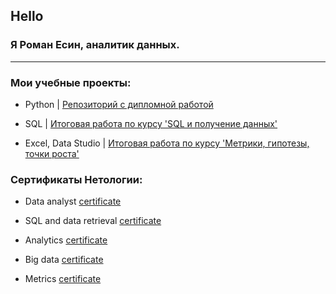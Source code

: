 ## Hello

### Я Роман Есин, аналитик данных.  
  
---  

### Мои учебные проекты:

- Python  |    [Репозиторий с дипломной работой](https://github.com/graff1te/Python-fitness-project) 
    
- SQL  |      [Итоговая работа по курсу 'SQL и получение данных'](https://github.com/graff1te/SQL-total-airports)  

- Excel, Data Studio  |     [Итоговая работа по курсу 'Метрики, гипотезы, точки роста'](https://github.com/graff1te/Metrics-online-store.git)  
    
### Сертификаты Нетологии:  

- Data analyst [certificate](https://drive.google.com/file/d/1f-2AvQLusHDI8rS5_0mWd-Z3wWSUJ5JU/view?usp=sharing)

- SQL and data retrieval [certificate](https://drive.google.com/file/d/1m5GF42EcwyD3zNw7kRmVBVjrTKV_mPls/view?usp=sharing)

- Analytics  [certificate](https://drive.google.com/file/d/17pTGhMjfdt22MWYjC6NERtOJCXL2n5dy/view?usp=sharing)

- Big data  [certificate](https://drive.google.com/file/d/15I5ma_Vzsr5ZWCQ6MOc6bkIElQY2y2Gv/view?usp=sharing)

- Metrics  [certificate](https://drive.google.com/file/d/1WOf9KgMKeSLgL3I8opPXR_qLSdNp6xpj/view?usp=sharing)

